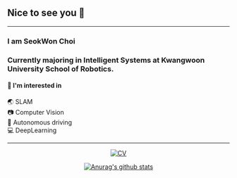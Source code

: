 ## Nice to see you 👋
***
###  I am SeokWon Choi  
### Currently majoring in Intelligent Systems at Kwangwoon University School of Robotics.  
#### 🚀 I'm interested in  
 🌏 SLAM  
 📷 Computer Vision  
 🚗 Autonomous driving  
 💻 DeepLearning  
 ***
 <div align=center>  
 
[![CV](http://img.shields.io/badge/-CV-black?style=flat-square&logo=github&link=https://davinci-ai.tistory.com/)](https://github.com/csw609/SeokWonChoi_CV/blob/main/SeokWonChoi_CV_210804.pdf)
  </div>
  
 <div align=center>

 
 
[![Anurag's github stats](https://github-readme-stats.vercel.app/api?username=csw609)](https://github.com/anuraghazra/github-readme-stats)

</div>

<!--
**csw609/csw609** is a ✨ _special_ ✨ repository because its `README.md` (this file) appears on your GitHub profile.

Here are some ideas to get you started:

# add research interest
# add CV, Mail adress



- 🔭 I’m currently working on ...
- 🌱 I’m currently learning ...
- 👯 I’m looking to collaborate on ...
- 🤔 I’m looking for help with ...
- 💬 Ask me about ...
- 📫 How to reach me: ...
- 😄 Pronouns: ...
- ⚡ Fun fact: ...
-->
